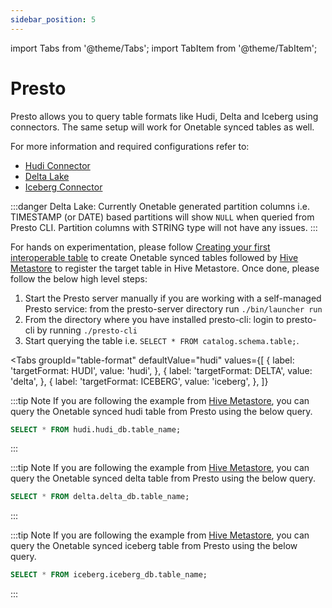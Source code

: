```yaml
---
sidebar_position: 5
---
```


import Tabs from '@theme/Tabs';
import TabItem from '@theme/TabItem';

# Presto

Presto allows you to query table formats like Hudi, Delta and Iceberg using connectors. The same setup will
work for Onetable synced tables as well.

For more information and required configurations refer to:
* [Hudi Connector](https://prestodb.io/docs/current/connector/hudi.html)
* [Delta Lake](https://prestodb.io/docs/current/connector/deltalake.html)
* [Iceberg Connector](https://prestodb.io/docs/current/connector/iceberg.html)

:::danger Delta Lake:
Currently Onetable generated partition columns i.e. TIMESTAMP (or DATE) based partitions will show `NULL` when
queried from Presto CLI. Partition columns with STRING type will not have any issues.
:::

For hands on experimentation, please follow [Creating your first interoperable table](https://link/to/how/to/create/dataset)
to create Onetable synced tables followed by [Hive Metastore](https://link/to/hms) to register the target table
in Hive Metastore. Once done, please follow the below high level steps:
1. Start the Presto server manually if you are working with a self-managed Presto service:
from the presto-server directory run `./bin/launcher run`
2. From the directory where you have installed presto-cli: login to presto-cli by running `./presto-cli`
3. Start querying the table i.e. `SELECT * FROM catalog.schema.table;`. 

<Tabs
groupId="table-format"
defaultValue="hudi"
values={[
{ label: 'targetFormat: HUDI', value: 'hudi', },
{ label: 'targetFormat: DELTA', value: 'delta', },
{ label: 'targetFormat: ICEBERG', value: 'iceberg', },
]}
>
<TabItem value="hudi">

:::tip Note 
If you are following the example from [Hive Metastore](https://link/to/hms), you can query the Onetable synced hudi table 
from Presto using the below query.
```sql md title="sql"
SELECT * FROM hudi.hudi_db.table_name;
```
:::

</TabItem>
<TabItem value="delta">

:::tip Note
If you are following the example from [Hive Metastore](https://link/to/hms), you can query the Onetable synced delta table
from Presto using the below query.
```sql md title="sql"
SELECT * FROM delta.delta_db.table_name;
```
:::

</TabItem>
<TabItem value="iceberg">

:::tip Note
If you are following the example from [Hive Metastore](https://link/to/hms), you can query the Onetable synced iceberg table
from Presto using the below query.
```sql md title="sql"
SELECT * FROM iceberg.iceberg_db.table_name;
```
:::

</TabItem>
</Tabs>
